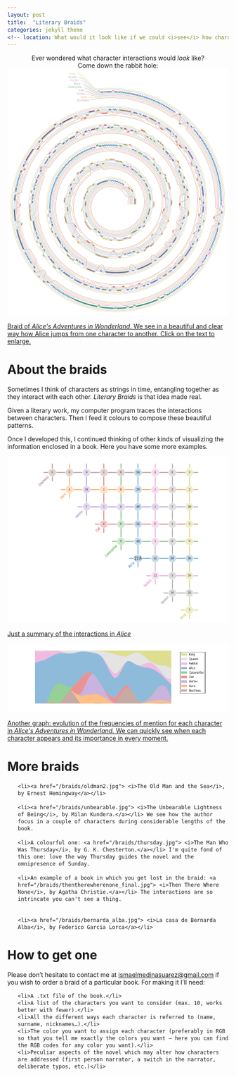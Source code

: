 ```yaml
---
layout: post
title:  "Literary Braids"
categories: jekyll theme
<!-- location: What would it look like if we could <i>see</i> how characters interact between them? -->
---
```



<center> Ever wondered what character interactions would <i>look</i> like? </center>

<center>     </center>

<center> Come down the rabbit hole: </center>

<div class="post-image">
    <img src="/alice_2000.jpg" alt="A full-size image example" alt = "" height /><a href="/alice_squared.jpg">
    <p class="post-image-caption">Braid of <i> Alice's Adventures in Wonderland.</i> We see in a beautiful and clear way how Alice jumps from one character to another. Click on the text to enlarge.</p></a>
</div>


<h1 class="post-date"> About the braids </h1>

Sometimes I think of characters as strings in time, entangling together as they interact with each other. <i>Literary Braids</i> is that idea made real.
 
Given a literary work, my computer program traces the interactions between characters. Then I feed it colours to compose these beautiful patterns.

Once I developed this, I continued thinking of other kinds of visualizing the information enclosed in a book. Here you have some more examples.

<div class="post-image">
    <img src="/braids/alice_grid.png" alt="" alt = "" height /><a href="/braids/alices_grid.png">
    <p class="post-image-caption"> Just a summary of the interactions in <i>Alice</i>    </p></a>
</div>

<div class="post-image">
    <img src="/braids/alice_splines_deg3.png" alt="" alt = "" height /><a href="/braids/alices_splines_deg3.png">
    <p class="post-image-caption">Another graph: evolution of the frequencies of mention for each character in <i> Alice's Adventures in Wonderland.</i> We can quickly see when each character appears and its importance in every moment.  </p></a>
</div>


<h1 class="post-date"> More braids </h1>

 <ol type="1">
  
   
    <li><a href="/braids/oldman2.jpg"> <i>The Old Man and the Sea</i>, by Ernest Hemingway</a></li>
        
    <li><a href="/braids/unbearable.jpg"> <i>The Unbearable Lightness of Being</i>, by Milan Kundera.</a></li> We see how the author focus in a couple of characters during considerable lengths of the book.
  
    <li>A colourful one: <a href="/braids/thursday.jpg"> <i>The Man Who Was Thursday</i>, by G. K. Chesterton.</a></li> I'm quite fond of this one: love the way Thursday guides the novel and the omnipresence of Sunday.
  
    <li>An example of a book in which you get lost in the braid: <a href="/braids/thentherewherenone_final.jpg"> <i>Then There Where None</i>, by Agatha Christie.</a></li> The interactions are so intrincate you can't see a thing.
  
    
    <li><a href="/braids/bernarda_alba.jpg"> <i>La casa de Bernarda Alba</i>, by Federico Garcia Lorca</a></li>
  
    
  
</ol>   
    
<h1 class="post-date"> How to get one </h1>
    
Please don’t hesitate to contact me at <a href="mailto:ismaelmedinasuarez@gmail.com">ismaelmedinasuarez@gmail.com</a> if you wish to order a braid of a particular book. For making it I’ll need:
 <ol type="1">
  
    <li>A .txt file of the book.</li>
    <li>A list of the characters you want to consider (max. 10, works better with fewer).</li>
    <li>All the different ways each character is referred to (name, surname, nicknames…).</li>
    <li>The color you want to assign each character (preferably in RGB so that you tell me exactly the colors you want – here you can find the RGB codes for any color you want).</li>
    <li>Peculiar aspects of the novel which may alter how characters are addressed (first person narrator, a switch in the narrator, deliberate typos, etc.)</li>

</ol> 
   
